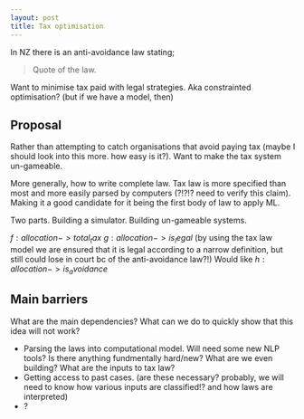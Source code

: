 ```yaml
---
layout: post
title: Tax optimisation
---
```


In NZ there is an anti-avoidance law stating;

> Quote of the law.

Want to minimise tax paid with legal strategies.
Aka constrainted optimisation? (but if we have a model, then)


<!-- ### Inequality

The rich can afford to pay lawyers and ...?
`Smart` allocations of their finances.

### Large companies paying low tax

Is this a bad thing?
Will need to look into how imports/exports are taxed.
Often the value has been created in another country so it feels weird to tax them for it?!
Income tax on any company that makes money from NZers, or any company that operates in NZ? -->

## Proposal

Rather than attempting to catch organisations that avoid paying tax (maybe I should look into this more. how easy is it?).
Want to make the tax system un-gameable.


More generally, how to write complete law. Tax law is more specified than most and more easily parsed by computers (?!?!? need to verify this claim). Making it a good candidate for it being the first body of law to apply ML.

Two parts.
Building a simulator.
Building un-gameable systems.

$f: allocation -> total_tax$
$g: allocation -> is_legal$ (by using the tax law model we are ensured that it is legal according to a narrow definition, but still could lose in court bc of the anti-avoidance law?!) Would like $h: allocation -> is_avoidance$

## Main barriers

What are the main dependencies? What can we do to quickly show that this idea will not work?

* Parsing the laws into computational model. Will need some new NLP tools? Is there anything fundmentally  hard/new? What are we even building? What are the inputs to tax law?
* Getting access to past cases. (are these necessary? probably, we will need to know how various inputs are classified!? and how laws are interpreted)
* ?
